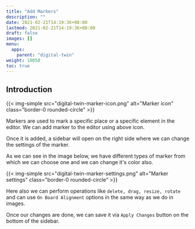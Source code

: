 ```yaml
---
title: "Add Markers"
description: ""
date: 2021-02-21T14:19:36+08:00
lastmod: 2021-02-21T14:19:36+08:00
draft: false
images: []
menu:
  apps:
    parent: "digital-twin"
weight: 10050
toc: true
---
```


## Introduction
{{< img-simple src="digital-twin-marker-icon.png" alt="Marker icon" class="border-0 rounded-circle" >}}

Markers are used to mark a specific place or a specific element in the editor. We can add marker to the editor using above icon. 

Once it is added, a sidebar will open on the right side where we can change the settings of the marker.

As we can see in the image below, we have different types of marker from which we can choose one and we can change it's color also.

{{< img-simple src="digital-twin-marker-settings.png" alt="Marker settings" class="border-0 rounded-circle" >}}

Here also we can perform operations like `delete, drag, resize, rotate` and can use `On Board Alignment` options in the same way as we do in images.

Once our changes are done, we can save it via `Apply Changes` button on the bottom of the sidebar.
